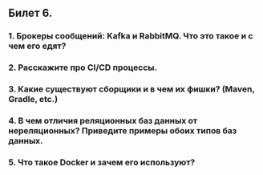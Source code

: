 ## Билет 6.

### 1. Брокеры сообщений: Kafka и RabbitMQ. Что это такое и с чем его едят?
### 2. Расскажите про CI/CD процессы.
### 3. Какие существуют сборщики и в чем их фишки? (Maven, Gradle, etc.)
### 4. В чем отличия реляционных баз данных от нереляционных? Приведите примеры обоих типов баз данных.
### 5. Что такое Docker и зачем его используют?
